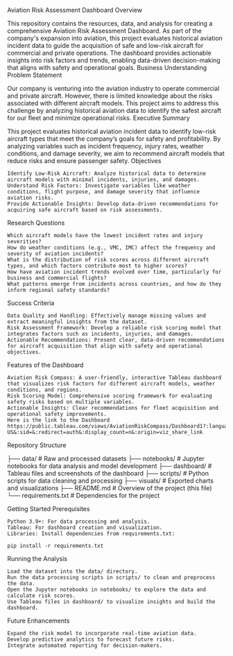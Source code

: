 Aviation Risk Assessment Dashboard
Overview

This repository contains the resources, data, and analysis for creating a comprehensive Aviation Risk Assessment Dashboard. As part of the company's expansion into aviation, this project evaluates historical aviation incident data to guide the acquisition of safe and low-risk aircraft for commercial and private operations. The dashboard provides actionable insights into risk factors and trends, enabling data-driven decision-making that aligns with safety and operational goals.
Business Understanding
Problem Statement

Our company is venturing into the aviation industry to operate commercial and private aircraft. However, there is limited knowledge about the risks associated with different aircraft models. This project aims to address this challenge by analyzing historical aviation data to identify the safest aircraft for our fleet and minimize operational risks.
Executive Summary

This project evaluates historical aviation incident data to identify low-risk aircraft types that meet the company’s goals for safety and profitability. By analyzing variables such as incident frequency, injury rates, weather conditions, and damage severity, we aim to recommend aircraft models that reduce risks and ensure passenger safety.
Objectives

    Identify Low-Risk Aircraft: Analyze historical data to determine aircraft models with minimal incidents, injuries, and damages.
    Understand Risk Factors: Investigate variables like weather conditions, flight purpose, and damage severity that influence aviation risks.
    Provide Actionable Insights: Develop data-driven recommendations for acquiring safe aircraft based on risk assessments.

Research Questions

    Which aircraft models have the lowest incident rates and injury severities?
    How do weather conditions (e.g., VMC, IMC) affect the frequency and severity of aviation incidents?
    What is the distribution of risk scores across different aircraft types, and which factors contribute most to higher scores?
    How have aviation incident trends evolved over time, particularly for business and commercial flights?
    What patterns emerge from incidents across countries, and how do they inform regional safety standards?

Success Criteria

    Data Quality and Handling: Effectively manage missing values and extract meaningful insights from the dataset.
    Risk Assessment Framework: Develop a reliable risk scoring model that integrates factors such as incidents, injuries, and damages.
    Actionable Recommendations: Present clear, data-driven recommendations for aircraft acquisition that align with safety and operational objectives.

Features of the Dashboard

    Aviation Risk Compass: A user-friendly, interactive Tableau dashboard that visualizes risk factors for different aircraft models, weather conditions, and regions.
    Risk Scoring Model: Comprehensive scoring framework for evaluating safety risks based on multiple variables.
    Actionable Insights: Clear recommendations for fleet acquisition and operational safety improvements.
    Here is the link to the Dashboard https://public.tableau.com/views/AviationRiskCompass/Dashboard1?:language=en-US&:sid=&:redirect=auth&:display_count=n&:origin=viz_share_link

Repository Structure

├── data/                # Raw and processed datasets
├── notebooks/           # Jupyter notebooks for data analysis and model development
├── dashboard/           # Tableau files and screenshots of the dashboard
├── scripts/             # Python scripts for data cleaning and processing
├── visuals/             # Exported charts and visualizations
├── README.md            # Overview of the project (this file)
└── requirements.txt     # Dependencies for the project

Getting Started
Prerequisites

    Python 3.9+: For data processing and analysis.
    Tableau: For dashboard creation and visualization.
    Libraries: Install dependencies from requirements.txt:

    pip install -r requirements.txt

Running the Analysis

    Load the dataset into the data/ directory.
    Run the data processing scripts in scripts/ to clean and preprocess the data.
    Open the Jupyter notebooks in notebooks/ to explore the data and calculate risk scores.
    Use Tableau files in dashboard/ to visualize insights and build the dashboard.

Future Enhancements

    Expand the risk model to incorporate real-time aviation data.
    Develop predictive analytics to forecast future risks.
    Integrate automated reporting for decision-makers.
